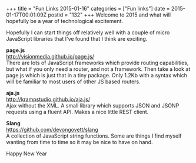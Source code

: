 +++
title = "Fun Links 2015-01-16"
categories = ["Fun links"]
date = 2015-01-17T00:01:09Z
postid = "132"
+++
Welcome to 2015 and what will hopefully be a year of technological excitement.

Hopefully I can start things off relatively well with a couple of micro JavaScript libraries that I've found that I think are exciting.

**page.js**  
http://visionmedia.github.io/page.js/  
There are lots of JavaScript frameworks which provide routing capabilities, but what if you only need a router, and not a framework. Then take a look at page.js which is just that in a tiny package. Only 1.2Kb with a syntax which will be familiar to most users of other JS based routers.

**aja.js**  
http://krampstudio.github.io/aja.js/  
Ajax without the XML. A small library which supports JSON and JSONP requests using a fluent API. Makes a nice little REST client.

**Slang**  
https://github.com/devongovett/slang  
A collection of JavaScript string functions. Some are things I find myself wanting from time to time so it may be nice to have on hand.

Happy New Year